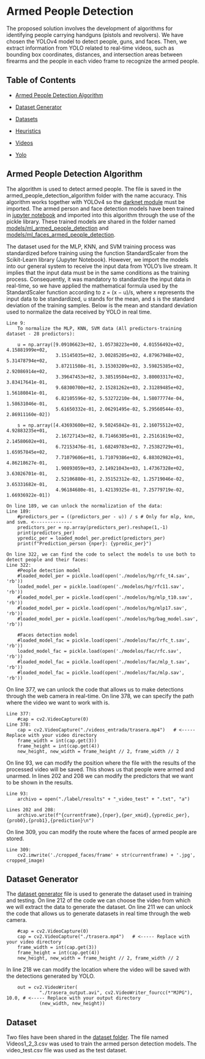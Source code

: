 # Armed People Detection
The proposed solution involves the development of algorithms for identifying people carrying handguns (pistols and revolvers). We have chosen the YOLOv4 model to detect people, guns,
and faces. Then, we extract information from YOLO related to real-time videos, such as bounding box coordinates, distances, and intersection areas between firearms and the people in each video frame to recognize the armed people.
## Table of Contents

* [Armed People Detection Algorithm](armed_people_detection_algorithm)

* [Dataset Generator](dataset_generator)

* [Datasets](datasets)

* [Heuristics](heuristics)

* [Videos](#Videos)

* [Yolo](#Yolo)

## Armed People Detection Algorithm
The algorithm is used to detect armed people. The file is saved in the armed_people_detection_algorithm folder with the name accuracy. This algorithm works together with YOLOv4 so the [darknet module](https://github.com/AlexeyAB/darknet) must be imported. The armed person and face detection models have been trained in [jupyter notebook](notebook) and imported into this algorithm through the use of the pickle library. These trained models are shared in the folder named [models/ml_armed_people_detection](models/ml_armed_people_detection) and [models/ml_faces_armed_people_detection](models/ml_faces_armed_people_detection).

The dataset used for the MLP, KNN, and SVM training process was standardized before training using the function StandardScaler from the Scikit-Learn library (Jupyter Notebook). However, we import the models into our general system to receive the input data from YOLO’s live stream. It implies that the input data must be in the same conditions as the training process. Consequently, it was mandatory to standardize the input data in real-time, so we have applied the mathematical formula used by the StandardScaler function according to z = (x − u)/s, where x represents the input data to be standardized, u stands for the mean, and s is the standard deviation of the training samples. Below is the mean and standard deviation used to normalize the data received by YOLO in real time.

```
Line 9:
    To normalize the MLP, KNN, SVM data (All predictors-training dataset - 28 predictors):
    
    u = np.array([9.09106623e+02, 1.05738223e+00, 4.01556492e+02, 4.15881999e+02,
                  3.15145035e+02, 3.00285205e+02, 4.87967948e+02, 5.31478794e+02,
                  3.87211508e-01, 3.15303209e+02, 3.59825385e+02, 2.92086914e+02,
                  3.39647453e+02, 3.38519504e+02, 3.80003317e+02, 3.83417641e-01,
                  9.68300700e+02, 2.15281262e+03, 2.31289485e+02, 1.56180841e-01,
                  6.82105596e-02, 5.53272210e-04, 1.58077774e-04, 1.58631046e-01,
                  5.61650332e-01, 2.06291495e-02, 5.29560544e-03, 2.86911160e-02])
    
    s = np.array([4.43693600e+02, 9.50245842e-01, 2.16075512e+02, 4.92883235e+01,
                  2.16727143e+02, 8.71466305e+01, 2.25161619e+02, 2.14580602e+01,
                  6.72153476e-01, 1.68249783e+02, 7.25382729e+01, 1.65957845e+02,
                  7.71079606e+01, 1.71079386e+02, 6.88302982e+01, 4.86218627e-01,
                  1.90893059e+03, 2.14921043e+03, 1.47367328e+02, 3.63026701e-01,
                  2.52106880e-01, 2.35152312e-02, 1.25719046e-02, 3.65331682e-01,
                  4.96184680e-01, 1.42139325e-01, 7.25779719e-02, 1.66936922e-01])
```
```
On line 189, we can unlock the normalization of the data:
Line 189:
    #predictors_per = ((predictors_per - u)) / s # Only for mlp, knn, and svm. <--------------
    predictors_per = np.array(predictors_per).reshape(1,-1)
    print(predictors_per)
    ypredic_per = loaded_model_per.predict(predictors_per)
    print(f"Prediction_person {nper}: {ypredic_per}")
```

```
On line 322, we can find the code to select the models to use both to detect people and their faces:
Line 322:
    #People detection model
    #loaded_model_per = pickle.load(open('./modelos/hg/rfc_t4.sav', 'rb'))
    loaded_model_per = pickle.load(open('./modelos/hg/rfc11.sav', 'rb'))
    #loaded_model_per = pickle.load(open('./modelos/hg/mlp_t10.sav', 'rb'))
    #loaded_model_per = pickle.load(open('./modelos/hg/mlp17.sav', 'rb'))
    #loaded_model_per = pickle.load(open('./modelos/hg/bag_model.sav', 'rb'))
    
    #Faces detection model
    #loaded_model_fac = pickle.load(open('./modelos/fac/rfc_t.sav', 'rb'))
    loaded_model_fac = pickle.load(open('./modelos/fac/rfc.sav', 'rb'))
    #loaded_model_fac = pickle.load(open('./modelos/fac/mlp_t.sav', 'rb'))
    #loaded_model_fac = pickle.load(open('./modelos/fac/mlp.sav', 'rb'))
```
On line 377, we can unlock the code that allows us to make detections through the web camera in real-time. On line 378, we can specify the path where the video we want to work with is.
```
Line 377:
    #cap = cv2.VideoCapture(0)
Line 378:
    cap = cv2.VideoCapture("./videos_entrada/trasera.mp4")   # <----- Replace with your video directory
    frame_width = int(cap.get(3))
    frame_height = int(cap.get(4))
    new_height, new_width = frame_height // 2, frame_width // 2
```
On line 93, we can modify the position where the file with the results of the processed video will be saved. This shows us that people were armed and unarmed. In lines 202 and 208 we can modify the predictors that we want to be shown in the results.
```
Line 93:
    archivo = open("./label/results" + "_video_test" + ".txt", "a")
```
```
Lines 202 and 208:
    archivo.write(f"{currentframe},{nper},{per_xmid},{ypredic_per},{prob0},{prob1},{prediction}\n")
```
On line 309, you can modify the route where the faces of armed people are stored.
```
Line 309:
    cv2.imwrite('./cropped_faces/frame' + str(currentframe) + '.jpg', cropped_image)
```

## Dataset Generator
The [dataset generator](dataset_generator/dataset_generator.py) file is used to generate the dataset used in training and testing. On line 212 of the code we can choose the video from which we will extract the data to generate the dataset. On line 211 we can unlock the code that allows us to generate datasets in real time through the web camera.
```
    #cap = cv2.VideoCapture(0)
    cap = cv2.VideoCapture("./trasera.mp4")   # <----- Replace with your video directory
    frame_width = int(cap.get(3))
    frame_height = int(cap.get(4))
    new_height, new_width = frame_height // 2, frame_width // 2
```
In line 218 we can modify the location where the video will be saved with the detections generated by YOLO.
```
    out = cv2.VideoWriter(
            "./trasera_output.avi", cv2.VideoWriter_fourcc(*"MJPG"), 10.0, # <----- Replace with your output directory
            (new_width, new_height))
```
## Dataset 
Two files have been shared in the [dataset folder](datasets/armed_people_detection). The file named Videos1_2_3.csv was used to train the armed person detection models. The video_test.csv file was used as the test dataset.
